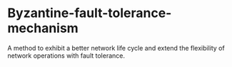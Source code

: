 # Byzantine-fault-tolerance-mechanism
A method to exhibit a better network life cycle and extend the flexibility of network operations with fault tolerance.
